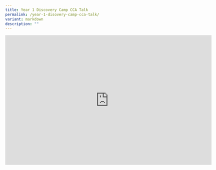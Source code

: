 ```yaml
---
title: Year 1 Discovery Camp CCA Talk
permalink: /year-1-disovery-camp-cca-talk/
variant: markdown
description: ""
---
```

<iframe allowfullscreen="" allow="accelerometer; autoplay; clipboard-write; encrypted-media; gyroscope; picture-in-picture; web-share" frameborder="0" title="YouTube video player" src="https://www.youtube.com/embed/SHlxWaPzuJg" height="415" width="660"></iframe>